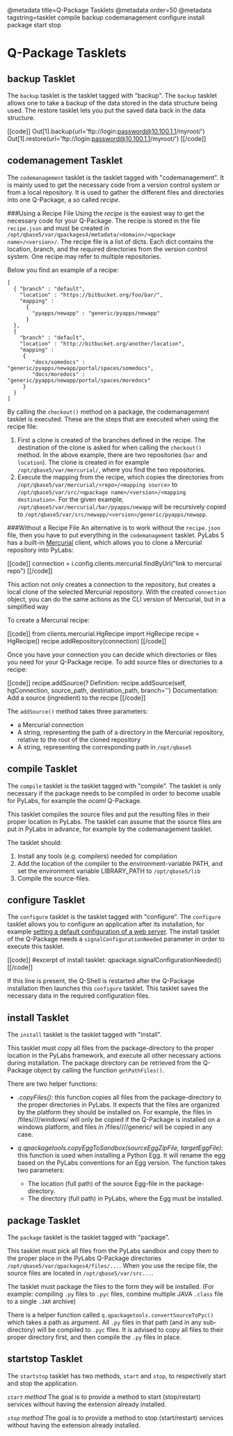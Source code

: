 @metadata title=Q-Package Tasklets
@metadata order=50
@metadata tagstring=tasklet compile backup codemanagement configure install package start stop

[Mercurial]: http://mercurial.selenic.com/
[configure]: #/Q-Packages/Configure


# Q-Package Tasklets

## backup Tasklet
The `backup` tasklet is the tasklet tagged with "backup".
The `backup` tasklet allows one to take a backup of the data stored in the data structure being used.
The restore tasklet lets you put the saved data back in the data structure.

[[code]]
Out[1].backup(url='ftp://login:password@10.100.1.1/myroot/')
Out[1].restore(url='ftp://login:password@10.100.1.1/myroot/')
[[/code]]


## codemanagement Tasklet
The `codemanagement` tasklet is the tasklet tagged with "codemanagement". 
It is mainly used to get the necessary code from a version control system or from a local repository. It is used to gather the different files and directories into one Q-Package, a so called _recipe_.


###Using a Recipe File
Using the _recipe_ is the easiest way to get the necessary code for your Q-Package. The recipe is stored in the file `recipe.json` and must be created in `/opt/qbase5/var/qpackages4/metadata/<domain>/<qpackage name>/<version>/`.
The recipe file is a list of dicts. Each dict contains the location, branch, and the required directories from the version control system. One recipe may refer to multiple repositories.  

Below you find an example of a recipe:

	[
	  { "branch" : "default",
	    "location" : "https://bitbucket.org/foo/bar/",
	    "mapping" :
	      {
	        "pyapps/newapp" : "generic/pyapps/newapp"
	      }
	  },
	  {
	    "branch" : "default",
        "location" : "http://bitbucket.org/another/location",
	    "mapping" :
	     {
	        "docs/somedocs" : "generic/pyapps/newapp/portal/spaces/somedocs",
	        "docs/moredocs" : "generic/pyapps/newapp/portal/spaces/moredocs"
	     }
	  }
	]

By calling the `checkout()` method on a package, the codemanagement tasklet is executed. 
These are the steps that are executed when using the recipe file:

1. First a clone is created of the branches defined in the recipe. The destination of the clone is asked for when calling the `checkout()` method. 
In the above example, there are two repositories (`bar` and `location`).
The clone is created in for example `/opt/qbase5/var/mercurial/`, where you find the two repositories.
2. Execute the mapping from the recipe, which copies the directories from `/opt/qbase5/var/mercurial/<repo>/<mapping source>` to `/opt/qbase5/var/src/<qpackage name>/<version>/<mapping destination>`.
For the given example, `/opt/qbase5/var/mercurial/bar/pyapps/newapp` will be recursively copied to `/opt/qbase5/var/src/newapp/<version>/generic/pyapps/newapp`.



###Without a Recipe File
An alternative is to work without the `recipe.json` file, then you have to put everything in the `codemanagement` tasklet.
PyLabs 5 has a built-in [Mercurial][] client, which allows you to clone a Mercurial repository into PyLabs:

[[code]]
connection =  i.config.clients.mercurial.findByUrl("link to mercurial repo")
[[/code]]

This action not only creates a connection to the repository, but creates a local clone of the selected Mercurial repository.
With the created `connection` object, you can do the same actions as the CLI version of Mercurial, but in a simplified way

To create a Mercurial recipe:

[[code]]
from clients.mercurial.HgRecipe import HgRecipe
recipe = HgRecipe()
recipe.addRepository(connection)
[[/code]]

Once you have your connection you can decide which directories or files you need for your Q-Package recipe. To add source files or directories to a recipe:

[[code]]
recipe.addSource(?
Definition: recipe.addSource(self, hgConnection, source_path, destination_path, branch='')
Documentation:
    Add a source (ingredient) to the recipe
[[/code]]

The `addSource()` method takes three parameters:

* a Mercurial connection
* A string, representing the path of a directory in the Mercurial repository, relative to the root of the cloned repository
* A string, representing the corresponding path in `/opt/qbase5`


## compile Tasklet
The `compile` tasklet is the tasklet tagged with "compile". 
The tasklet is only necessary if the package needs to be compiled in order to become usable for PyLabs, for example the _ocaml_ Q-Package.

This tasklet compiles the source files and put the resulting files in their proper location in PyLabs. The tasklet can assume that the source files are put in PyLabs in advance, for example by the codemanagement tasklet.

The tasklet should:

1. Install any tools (e.g. compilers) needed for compilation
2. Add the location of the compiler to the environment-variable PATH, and set the environment variable LIBRARY_PATH to `/opt/qbase5/lib`
3. Compile the source-files.


## configure Tasklet
The `configure` tasklet is the tasklet tagged with "configure". 
The `configure` tasklet allows you to configure an application after its installation, for example [setting a default configuration of a web server][configure]. 
The install tasklet of the Q-Package needs a `signalConfigurationNeeded` parameter in order to execute this tasklet.

[[code]]
#excerpt of install tasklet:
qpackage.signalConfigurationNeeded()
[[/code]]

If this line is present, the Q-Shell is restarted after the Q-Package installation then launches this `configure` tasklet. This tasklet saves the necessary data in the required configuration files.


## install Tasklet
The `install` tasklet is the tasklet tagged with "install".

This tasklet must copy all files from the package-directory to the proper location in the PyLabs framework, and execute all other necessary actions during installation. The package directory can be retrieved from the Q-Package object by calling the function `getPathFiles()`.

There are two helper functions:

* *<qpackage>.copyFiles()*: this function copies all files from the package-directory to the proper directories in PyLabs. It expects that the files are organized by the platform they should be installed on. For example, the files in /files/<domain>/<name>/<version>/windows/ will only be copied if the Q-Package is installed on a windows platform, and files in /files/<domain>/<name>/<version>/generic/ will be copied in any case.

* *q.qpackagetools.copyEggToSandbox(sourceEggZipFile, targetEggFile)*: this function is used when installing a Python Egg. It will rename the egg based on the PyLabs conventions for an Egg version. The function takes two parameters:
    * The location (full path) of the source Egg-file in the package-directory.
    * The directory (full path) in PyLabs, where the Egg must be installed.


## package Tasklet
The `package` tasklet is the tasklet tagged with "package".

This tasklet must pick all files from the PyLabs sandbox and copy them to the proper place in the PyLabs Q-Package directories `/opt/qbase5/var/qpackages4/files/...`. 
When you use the recipe file, the source files are located in `/opt/qbase5/var/src...`.

The tasklet must package the files to the form they will be installed. (For example: compiling `.py` files to `.pyc` files, combine multiple JAVA `.class` file to a single `.JAR` archive)

There is a helper function called `q.qpackagetools.convertSourceToPyc()` which takes a path as argument. All `.py` files in that path (and in any sub-directory) will be compiled to `.pyc` files. It is advised to copy all files to their proper directory first, and then compile the `.py` files in place.


## startstop Tasklet
The `startstop` tasklet has two methods, `start` and `stop`, to respectively start and stop the application.

*`start` method*
The goal is to provide a method to start (stop/restart) services without having the extension already installed.

*`stop` method*
The goal is to provide a method to stop (start/restart) services without having the extension already installed.
